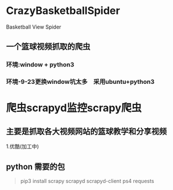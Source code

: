 # CrazyBasketballSpider
Basketball View Spider

## 一个篮球视频抓取的爬虫
### 环境:window + python3
### 环境-9-23更换window坑太多　采用ubuntu+python3
爬虫scrapyd监控scrapy爬虫
======================
主要是抓取各大视频网站的篮球教学和分享视频
---------------------
1.优酷(加工中)

python 需要的包
---------------------
> pip3 install scrapy scrapyd scrapyd-client ps4 requests




